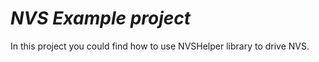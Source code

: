 # _NVS Example project_

In this project you could find how to use NVSHelper library to drive NVS.


